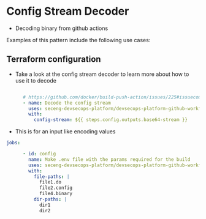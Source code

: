 # Config Stream Decoder

* Decoding binary from github actions

Examples of this pattern include the following use cases:

## Terraform configuration

* Take a look at the config stream decoder to learn more about how to use it to decode

```yaml

      # https://github.com/docker/build-push-action/issues/225#issuecomment-727639184
      - name: Decode the config stream
        uses: seceng-devsecops-platform/devsecops-platform-github-workflows/actions/build/config-stream-decoder@main
        with:
          config-stream: ${{ steps.config.outputs.base64-stream }}

```

* This is for an input like encoding values

```yaml
jobs:

      - id: config
        name: Make .env file with the params required for the build
        uses: seceng-devsecops-platform/devsecops-platform-github-workflows/actions/build/config-stream-encoder@main
        with:
          file-paths: |
            file1.do
            file2.config
            file4.binary
          dir-paths: |
            dir1
            dir2
```
